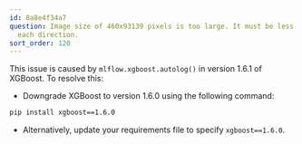 ```yaml
---
id: 8a8e4f34a7
question: Image size of 460x93139 pixels is too large. It must be less than 2^16 in
  each direction.
sort_order: 120
---
```


This issue is caused by `mlflow.xgboost.autolog()` in version 1.6.1 of XGBoost. To resolve this:

- Downgrade XGBoost to version 1.6.0 using the following command:

```bash
pip install xgboost==1.6.0
```

- Alternatively, update your requirements file to specify `xgboost==1.6.0`. 

